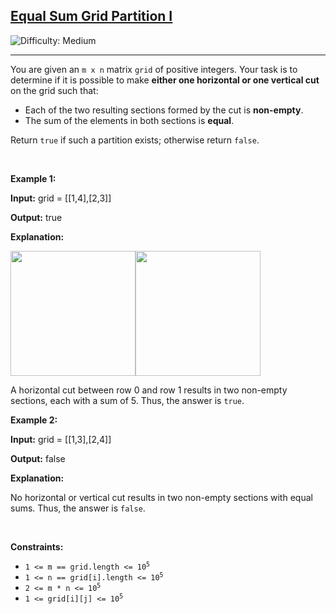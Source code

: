 <h2><a href="https://leetcode.com/problems/equal-sum-grid-partition-i">Equal Sum Grid Partition I</a></h2> <img src='https://img.shields.io/badge/Difficulty-Medium-orange' alt='Difficulty: Medium' /><hr><p>You are given an <code>m x n</code> matrix <code>grid</code> of positive integers. Your task is to determine if it is possible to make <strong>either one horizontal or one vertical cut</strong> on the grid such that:</p>

<ul>
	<li>Each of the two resulting sections formed by the cut is <strong>non-empty</strong>.</li>
	<li>The sum of the elements in both sections is <strong>equal</strong>.</li>
</ul>

<p>Return <code>true</code> if such a partition exists; otherwise return <code>false</code>.</p>

<p>&nbsp;</p>
<p><strong class="example">Example 1:</strong></p>

<div class="example-block">
<p><strong>Input:</strong> <span class="example-io">grid = [[1,4],[2,3]]</span></p>

<p><strong>Output:</strong> <span class="example-io">true</span></p>

<p><strong>Explanation:</strong></p>

<p><img alt="" src="https://assets.leetcode.com/uploads/2025/03/30/lc.png" style="width: 200px;" /><img alt="" src="https://assets.leetcode.com/uploads/2025/03/30/lc.jpeg" style="width: 200px; height: 200px;" /></p>

<p>A horizontal cut between row 0 and row 1 results in two non-empty sections, each with a sum of 5. Thus, the answer is <code>true</code>.</p>
</div>

<p><strong class="example">Example 2:</strong></p>

<div class="example-block">
<p><strong>Input:</strong> <span class="example-io">grid = [[1,3],[2,4]]</span></p>

<p><strong>Output:</strong> <span class="example-io">false</span></p>

<p><strong>Explanation:</strong></p>

<p>No horizontal or vertical cut results in two non-empty sections with equal sums. Thus, the answer is <code>false</code>.</p>
</div>

<p>&nbsp;</p>
<p><strong>Constraints:</strong></p>

<ul>
	<li><code>1 &lt;= m == grid.length &lt;= 10<sup>5</sup></code></li>
	<li><code>1 &lt;= n == grid[i].length &lt;= 10<sup>5</sup></code></li>
	<li><code>2 &lt;= m * n &lt;= 10<sup>5</sup></code></li>
	<li><code>1 &lt;= grid[i][j] &lt;= 10<sup>5</sup></code></li>
</ul>
